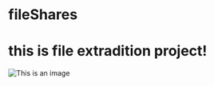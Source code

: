 # fileShares
# this is file extradition project!
![This is an image](https://myoctocat.com/assets/images/base-octocat.svg)
